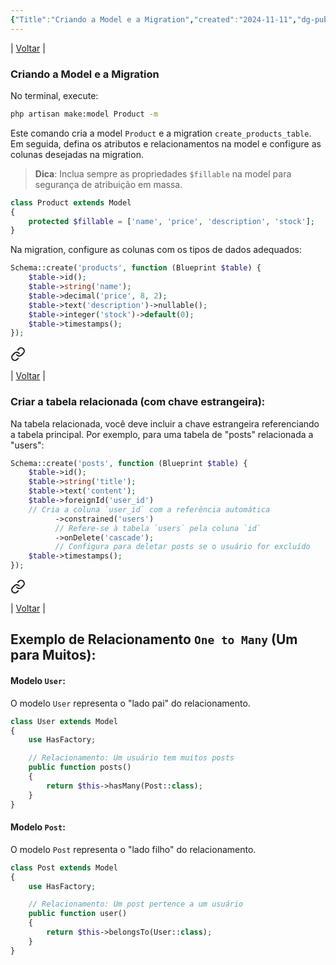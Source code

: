 ```yaml
---
{"Title":"Criando a Model e a Migration","created":"2024-11-11","dg-publish":true,"tags":["pessoal/estudos","pessoal/quaseumdev"],"permalink":"/1-minha-vida/model-e-a-migration/","dgPassFrontmatter":true}
---
```


| [Voltar](index) |
### **Criando a Model e a Migration**
No terminal, execute:
```bash
php artisan make:model Product -m
```
Este comando cria a model `Product` e a migration `create_products_table`. Em seguida, defina os atributos e relacionamentos na model e configure as colunas desejadas na migration.

>**Dica**: Inclua sempre as propriedades `$fillable` na model para segurança de atribuição em massa.
``` php
class Product extends Model
{
    protected $fillable = ['name', 'price', 'description', 'stock'];
}
```
Na migration, configure as colunas com os tipos de dados adequados:
```php
Schema::create('products', function (Blueprint $table) {
    $table->id();
    $table->string('name');
    $table->decimal('price', 8, 2);
    $table->text('description')->nullable();
    $table->integer('stock')->default(0);
    $table->timestamps();
});
```

<div class="transclusion internal-embed is-loaded"><a class="markdown-embed-link" href="/3-caixa-de-entrada/migrates/" aria-label="Open link"><svg xmlns="http://www.w3.org/2000/svg" width="24" height="24" viewBox="0 0 24 24" fill="none" stroke="currentColor" stroke-width="2" stroke-linecap="round" stroke-linejoin="round" class="svg-icon lucide-link"><path d="M10 13a5 5 0 0 0 7.54.54l3-3a5 5 0 0 0-7.07-7.07l-1.72 1.71"></path><path d="M14 11a5 5 0 0 0-7.54-.54l-3 3a5 5 0 0 0 7.07 7.07l1.71-1.71"></path></svg></a><div class="markdown-embed">




| [Voltar](index) |

### **Criar a tabela relacionada (com chave estrangeira):**

Na tabela relacionada, você deve incluir a chave estrangeira referenciando a tabela principal. Por exemplo, para uma tabela de "posts" relacionada a "users":

```php
Schema::create('posts', function (Blueprint $table) {
    $table->id();
    $table->string('title');
    $table->text('content');
    $table->foreignId('user_id') 
    // Cria a coluna `user_id` com a referência automática
          ->constrained('users') 
          // Refere-se à tabela `users` pela coluna `id`
          ->onDelete('cascade'); 
          // Configura para deletar posts se o usuário for excluído
    $table->timestamps();
});

```

<div class="transclusion internal-embed is-loaded"><a class="markdown-embed-link" href="/3-caixa-de-entrada/model/" aria-label="Open link"><svg xmlns="http://www.w3.org/2000/svg" width="24" height="24" viewBox="0 0 24 24" fill="none" stroke="currentColor" stroke-width="2" stroke-linecap="round" stroke-linejoin="round" class="svg-icon lucide-link"><path d="M10 13a5 5 0 0 0 7.54.54l3-3a5 5 0 0 0-7.07-7.07l-1.72 1.71"></path><path d="M14 11a5 5 0 0 0-7.54-.54l-3 3a5 5 0 0 0 7.07 7.07l1.71-1.71"></path></svg></a><div class="markdown-embed">




| [Voltar](index) |
## Exemplo de Relacionamento `One to Many` (Um para Muitos):
#### **Modelo `User`:**
O modelo `User` representa o "lado pai" do relacionamento.
```php
class User extends Model
{
    use HasFactory;

    // Relacionamento: Um usuário tem muitos posts
    public function posts()
    {
        return $this->hasMany(Post::class);
    }
}
```
#### **Modelo `Post`:**
O modelo `Post` representa o "lado filho" do relacionamento.
```php
class Post extends Model
{
    use HasFactory;

    // Relacionamento: Um post pertence a um usuário
    public function user()
    {
        return $this->belongsTo(User::class);
    }
}

```

</div></div>


</div></div>

